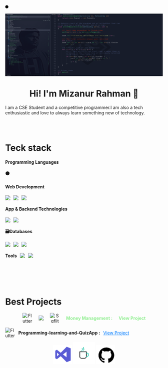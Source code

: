 
<span style="
  display:inline-block;
  width:10px;
  height:10px;
  background-color:black;
  border-radius:50%;
"></span>

<img align="center" src="Screenshot from 2024-03-11 14-36-02.png" alt="well coming" style="width:1000px;height:200px;">
<h1 align="center"> Hi! I'm Mizanur Rahman 👋</h1>
<p>I am a CSE Student and a competitive programmer.I am also a tech enthusiastic and love to always learn something new of technology.</p>







<br>
<br>

<h1>Teck stack</h1>
<h4> Programming Languages</h4>
<span style="font-weight: bold;">&#x26AB;</span>

<h4>Web Development</h4>
<div style="display: flex; flex-wrap: wrap; gap: 10px;">
  <img src="https://img.shields.io/badge/css3-%231572B6.svg?style=for-the-badge&logo=css3&logoColor=white" />
  <img src="https://img.shields.io/badge/javascript-%23323330.svg?style=for-the-badge&logo=javascript&logoColor=%23F7DF1E" />
  <img src="https://img.shields.io/badge/html5-%23E34F26.svg?style=for-the-badge&logo=html5&logoColor=white" />
</div>

<h4>App & Backend Technologies</h4>
<div style="display: flex; flex-wrap: wrap; gap: 10px;">
  <img src="https://img.shields.io/badge/firebase-%23039BE5.svg?style=for-the-badge&logo=firebase" />
  <img src="https://img.shields.io/badge/Flutter-%2302569B.svg?style=for-the-badge&logo=Flutter&logoColor=white" />
</div>

<h4>🗃Databases</h4>
<div style="display: flex; flex-wrap: wrap; gap: 10px;">
  <img src="https://img.shields.io/badge/mysql-4479A1.svg?style=for-the-badge&logo=mysql&logoColor=white" />
  <img src="https://img.shields.io/badge/MongoDB-%234ea94b.svg?style=for-the-badge&logo=mongodb&logoColor=white" />
  <img src="https://img.shields.io/badge/sqlite-%2307405e.svg?style=for-the-badge&logo=sqlite&logoColor=white" />
</div>


 <div style="display: flex; align-items: center; gap: 10px;">
   <h4>Tools</h4>
  <img src="https://img.shields.io/badge/git-%23F05033.svg?style=for-the-badge&logo=git&logoColor=white" />
  <img src="https://img.shields.io/badge/github-%23121011.svg?style=for-the-badge&logo=github&logoColor=white" />
</div>


<br><br><br>

<h1>Best Projects</h1>
<div style="display: flex; flex-direction: column; gap: 15px;">

<div style="display: flex; justify-content: center; align-items: center; gap: 15px; text-align: center; flex-direction: column;">
    <div style="display: flex; justify-content: center; align-items: center; gap: 20px;">
        <img src="https://img.icons8.com/color/48/000000/flutter.png" alt="Flutter Logo" width="32" height="32" />
        <img src="https://cdn-icons-png.flaticon.com/128/148/148781.png" alt="Plus Sign" width="16" height="16" />
        <img src="https://img.icons8.com/ios-filled/50/26e07f/sql.png" alt="Sqflite Logo" width="32" height="32" />
      <strong style="color: lightgreen;">    Money Management :</strong>
      <a href="https://github.com/mizan92782/FLUTTER-LEARNING./tree/main/Project/my_money" target="_blank" style="color: lightgreen; text-decoration: none; font-weight: bold;">View Project</a>
    </div>
    
</div>











  <div style="display: flex; align-items: center; gap: 10px;">
    <img src="https://img.icons8.com/color/48/000000/flutter.png" alt="Flutter Logo" width="32" height="32" />
    <strong>Programming-learning-and-QuizApp :  </strong>
    <a href="https://github.com/mizan92782/Programming-learning-and-QuizApp" target="_blank" style="color: #007bff;">View Project</a>
  </div>




 
</div>









<p align="center">


<img src="visual-studio.gif" alt="Visual Studio GIF" width="60" height="60">

<img src="cof124.gif" alt="Sleep GIF" width="70" height="70">


<img src="github.gif" alt="GitHub GIF" width="60" height="60">



</p>






